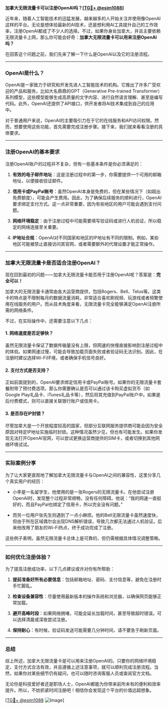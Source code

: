 **加拿大无限流量卡可以注册OpenAI吗？[[TG💪+ @esim1088](https://t.me/s/esim1088)]**

近年来，随着人工智能技术的迅猛发展，越来越多的人开始关注并使用像OpenAI这样的平台。无论是想体验最新的AI技术，还是想利用AI工具提升自己的工作效率，注册OpenAI都成了不少人的选择。不过，如果你身处加拿大，并且主要依赖无限流量卡上网，那么你可能会好奇：**加拿大无限流量卡可以用来注册OpenAI吗？**

在回答这个问题之前，我们先来了解一下什么是OpenAI以及它的注册流程。

---

### OpenAI是什么？

OpenAI是一家致力于研究和开发先进人工智能技术的机构。它推出了许多广受欢迎的产品和服务，比如大名鼎鼎的GPT（Generative Pre-trained Transformer）系列模型，这些模型能够生成高质量的文字内容、进行自然语言理解、甚至是编写代码。此外，OpenAI还提供了API接口，供开发者将AI技术集成到自己的应用中。

对于普通用户来说，OpenAI的主要吸引力在于它的在线服务和API访问权限。然而，想要使用这些功能，首先需要完成注册步骤。接下来，我们就来看看注册的具体要求。

---

### 注册OpenAI的基本要求

注册OpenAI账户的过程并不复杂，但有一些基本条件是你必须满足的：

1. **有效的电子邮件地址**：这是注册过程中的第一步，你需要提供一个可用的邮箱地址，以便接收验证邮件。
   
2. **信用卡或PayPal账号**：虽然OpenAI本身是免费的，但在某些情况下（如超出免费额度），可能会产生费用。因此，为了确保后续服务的顺利进行，OpenAI要求绑定支付方式。这一点非常重要，因为有些地区的用户可能会遇到支付问题。

3. **网络环境稳定**：由于注册过程中可能需要填写验证码或进行人机验证，所以稳定的网络连接至关重要。

4. **IP地址合规**：OpenAI对不同国家和地区的IP地址有不同的限制。例如，某些地区可能被禁止直接访问其官网，或者需要额外的代理设置才能正常操作。

---

### 加拿大无限流量卡是否适合注册OpenAI？

现在回到最初的问题——加拿大无限流量卡能否用于注册OpenAI呢？答案是：**完全可以！**

加拿大的无限流量卡通常由各大运营商提供，包括Rogers、Bell、Telus等。这类卡的特点是不限制每月的数据流量消耗，非常适合喜欢刷视频、玩游戏或者频繁使用在线服务的用户。而从技术角度来看，无限流量卡完全能够满足OpenAI注册所需的网络条件。

不过，在实际操作中，还需要注意以下几点：

#### 1. 网络速度是否足够快？
虽然无限流量卡保证了数据传输量没有上限，但网速的快慢直接影响到注册过程中的体验。如果网速过慢，可能会导致加载页面失败或者验证码无法识别。因此，在注册时建议选择Wi-Fi环境，或者确保手机信号良好。

#### 2. 支付方式是否支持？
正如前面提到的，OpenAI要求绑定信用卡或PayPal账号。如果你的无限流量卡套餐附带了预付费选项，那么你需要确认是否可以通过该卡购买虚拟货币（如Google Play礼品卡、iTunes礼品卡等），然后将其充值到PayPal账户中。如果是后付费模式，则可以直接关联银行账户或信用卡。

#### 3. 是否存在IP封锁？
尽管加拿大是一个开放程度较高的国家，但部分互联网服务提供商可能会因为安全原因对特定IP地址实施临时封锁。这种情况虽然少见，但也有可能发生。如果你发现无法打开OpenAI官网，可以尝试更换运营商提供的SIM卡，或者切换到其他网络环境试试。

---

### 实际案例分享

为了让大家更直观地了解加拿大无限流量卡与OpenAI之间的兼容性，这里分享几个真实用户的经历：

- 小李是一名留学生，他使用的是一张Rogers的无限流量卡。在他尝试注册OpenAI时，发现整个过程非常顺畅，没有任何障碍。他说：“我的网速一直挺好的，而且PayPal也绑定了信用卡，所以完全没有问题。”

- 而另一位用户张先生则遇到了一点小麻烦。他的Bell无限流量卡虽然速度快，但由于所在区域偶尔会出现DNS解析错误，导致几次都无法通过人机验证。后来他改用了朋友的Wi-Fi热点，终于成功完成了注册。

这些例子表明，虽然无限流量卡总体上是可靠的，但仍需根据具体情况调整策略。

---

### 如何优化注册体验？

为了提高注册成功率，以下几点建议或许对你有所帮助：

1. **提前准备好所有必要信息**：包括邮箱地址、密码、支付信息等，避免在注册时手忙脚乱。
   
2. **检查设备兼容性**：尽量使用最新版本的操作系统和浏览器，以确保网页能够正常加载。

3. **避开高峰时段**：如果网络拥堵，可能会延长加载时间，甚至导致超时错误。可以选择清晨或深夜尝试注册。

4. **保持耐心**：有时候，验证码发送可能需要几分钟时间，请不要急于刷新页面。

---

### 总结

综上所述，加拿大无限流量卡是可以用来注册OpenAI的。只要你的网络环境稳定，支付方式合法有效，并且遵循上述注意事项，就可以顺利完成注册流程。当然，如果你对某些细节仍有疑问，也可以随时咨询客服人员或查阅官方文档。

无论你是科技爱好者还是职场人士，OpenAI都能为你带来前所未有的便利和效率提升。所以，不妨抓紧时间注册吧！相信你会发现这个平台的价值远超想象。

[[TG💪+ @esim1088](https://t.me/s/esim1088) ![Image](https://i.postimg.cc/4NQfJmqS/Snipaste-2025-05-13-00-14-12.png)]